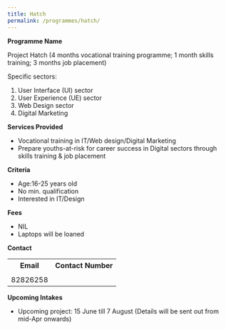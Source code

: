 ```yaml
---
title: Hatch
permalink: /programmes/hatch/
---
```


**Programme Name**

Project Hatch (4 months vocational training programme; 1 month skills training; 3 months job placement)

Specific sectors:
1. User Interface (UI) sector
2. User Experience (UE) sector
3. Web Design sector
4. Digital Marketing

**Services Provided**
* Vocational training in IT/Web design/Digital Marketing
* Prepare youths-at-risk for career success in Digital sectors through skills training & job placement

**Criteria**
* Age:16-25 years old
* No min. qualification
* Interested in IT/Design

**Fees**
* NIL
* Laptops will be loaned

**Contact**
<table>
  <th>Email</th>
  <th>Contact Number</th>
  <tr>
    <td><victor_zhu@u.nus.edu></td>
  </tr>
  <tr>
    <td>82826258</td>
  </tr>
</table>

**Upcoming Intakes**
* Upcoming project: 15 June till 7 August (Details will be sent out from mid-Apr onwards)
